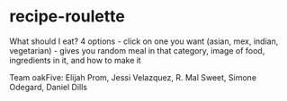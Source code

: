 # recipe-roulette

What should I eat? 4 options - click on one you want (asian, mex, indian, vegetarian) - gives you random meal in that category, image of food, ingredients in it, and how to make it

Team oakFive: 
Elijah Prom, Jessi Velazquez, R. Mal Sweet, Simone Odegard, Daniel Dills